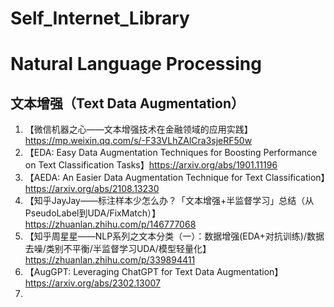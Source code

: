 # Self_Internet_Library

# Natural Language Processing
## 文本增强（Text Data Augmentation）
1. 【微信机器之心——文本增强技术在金融领域的应用实践】https://mp.weixin.qq.com/s/-F33VLhZAlCra3sjeRF50w
2. 【EDA: Easy Data Augmentation Techniques for Boosting Performance on Text Classification Tasks】https://arxiv.org/abs/1901.11196
3. 【AEDA: An Easier Data Augmentation Technique for Text Classification】https://arxiv.org/abs/2108.13230
4. 【知乎JayJay——标注样本少怎么办？「文本增强+半监督学习」总结（从PseudoLabel到UDA/FixMatch）】https://zhuanlan.zhihu.com/p/146777068
5. 【知乎周星星——NLP系列之文本分类（一）：数据增强(EDA+对抗训练)/数据去噪/类别不平衡/半监督学习UDA/模型轻量化】https://zhuanlan.zhihu.com/p/339894411
6. 【AugGPT: Leveraging ChatGPT for Text Data Augmentation】https://arxiv.org/abs/2302.13007
7. 
